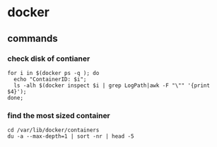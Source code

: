 
# docker 

## commands

### check disk of contianer
```
for i in $(docker ps -q ); do 
  echo "ContainerID: $i"; 
  ls -alh $(docker inspect $i | grep LogPath|awk -F "\"" '{print $4}');
done;
```

### find the most sized container
```
cd /var/lib/docker/containers
du -a --max-depth=1 | sort -nr | head -5
```


